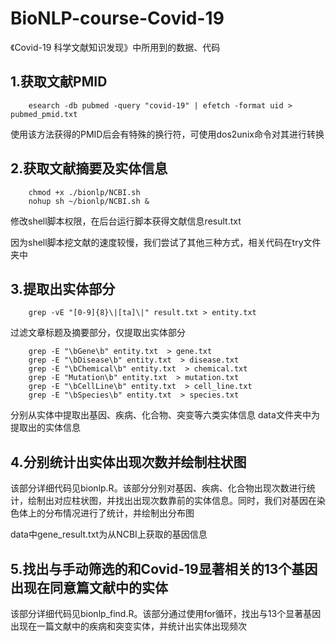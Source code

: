 # BioNLP-course-Covid-19
《Covid-19 科学文献知识发现》中所用到的数据、代码

## 1.获取文献PMID
        esearch -db pubmed -query "covid-19" | efetch -format uid > pubmed_pmid.txt
使用该方法获得的PMID后会有特殊的换行符，可使用dos2unix命令对其进行转换

## 2.获取文献摘要及实体信息
        chmod +x ./bionlp/NCBI.sh 
        nohup sh ~/bionlp/NCBI.sh &
修改shell脚本权限，在后台运行脚本获得文献信息result.txt

因为shell脚本挖文献的速度较慢，我们尝试了其他三种方式，相关代码在try文件夹中

## 3.提取出实体部分
        grep -vE "[0-9]{8}\|[ta]\|" result.txt > entity.txt
过滤文章标题及摘要部分，仅提取出实体部分

        grep -E "\bGene\b" entity.txt  > gene.txt
        grep -E "\bDisease\b" entity.txt  > disease.txt
        grep -E "\bChemical\b" entity.txt  > chemical.txt
        grep -E "Mutation\b" entity.txt  > mutation.txt
        grep -E "\bCellLine\b" entity.txt  > cell_line.txt
        grep -E "\bSpecies\b" entity.txt  > species.txt
分别从实体中提取出基因、疾病、化合物、突变等六类实体信息
data文件夹中为提取出的实体信息

## 4.分别统计出实体出现次数并绘制柱状图
该部分详细代码见bionlp.R。该部分分别对基因、疾病、化合物出现次数进行统计，绘制出对应柱状图，并找出出现次数靠前的实体信息。同时，我们对基因在染色体上的分布情况进行了统计，并绘制出分布图

data中gene_result.txt为从NCBI上获取的基因信息

## 5.找出与手动筛选的和Covid-19显著相关的13个基因出现在同意篇文献中的实体
该部分详细代码见bionlp_find.R。该部分通过使用for循环，找出与13个显著基因出现在一篇文献中的疾病和突变实体，并统计出实体出现频次
